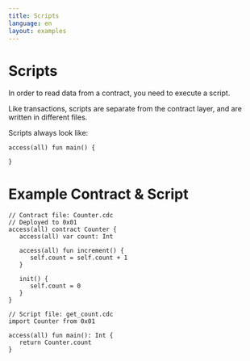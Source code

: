 ```yaml
---
title: Scripts
language: en
layout: examples
---
```


# Scripts

In order to read data from a contract, you need to execute a script.

Like transactions, scripts are separate from the contract layer, and are written in different files.

Scripts always look like:
```cadence
access(all) fun main() {
  
}
```

# Example Contract & Script

```cadence
// Contract file: Counter.cdc
// Deployed to 0x01
access(all) contract Counter {
   access(all) var count: Int

   access(all) fun increment() {
      self.count = self.count + 1
   }

   init() {
      self.count = 0
   }
}
```

```cadence
// Script file: get_count.cdc
import Counter from 0x01

access(all) fun main(): Int {
   return Counter.count
}
```
